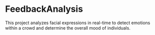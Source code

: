 # FeedbackAnalysis
This project analyzes facial expressions in real-time to detect emotions within a crowd and determine the overall mood of individuals.

